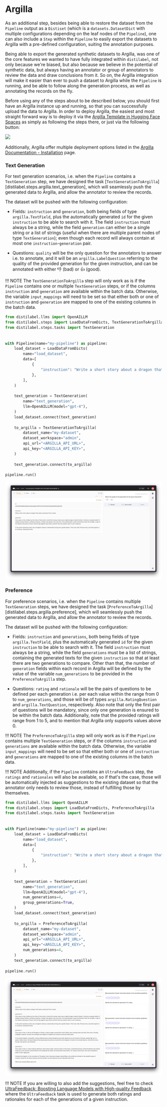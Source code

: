 # Argilla

As an additional step, besides being able to restore the dataset from the `Pipeline` output as a `Distiset` (which is a `datasets.DatasetDict` with multiple configurations depending on the leaf nodes of the `Pipeline`), one can also include a `Step` within the `Pipeline` to easily export the datasets to Argilla with a pre-defined configuration, suiting the annotation purposes.

Being able to export the generated synthetic datasets to Argilla, was one of the core features we wanted to have fully integrated within `distilabel`, not only because we're biased, but also because we believe in the potential of synthetic data, but always having an annotator or group of annotators to review the data and draw conclusions from it. So on, the Argilla integration will make it easier than ever to push a dataset to Argilla while the `Pipeline` is running, and be able to follow along the generation process, as well as annotating the records on the fly.

Before using any of the steps about to be described below, you should first have an Argilla instance up and running, so that you can successfully upload the data to Argilla. In order to deploy Argilla, the easiest and most straight forward way is to deploy it via the [Argilla Template in Hugging Face Spaces](https://docs.argilla.io/en/latest/getting_started/installation/deployments/huggingface-spaces.html) as simply as following the steps there, or just via the following button:

<a  href="https://huggingface.co/new-space?template=argilla/argilla-template-space">
    <img src="https://huggingface.co/datasets/huggingface/badges/raw/main/deploy-to-spaces-lg.svg" />
</a>

Additionally, Argilla offer multiple deployment options listed in the [Argilla Documentation - Installation](https://docs.argilla.io/en/latest/getting_started/installation/deployments/deployments.html) page.

### Text Generation

For text generation scenarios, i.e. when the `Pipeline` contains a `TextGeneration` step, we have designed the task [`TextGenerationToArgilla`][distilabel.steps.argilla.text_generation], which will seamlessly push the generated data to Argilla, and allow the annotator to review the records.

The dataset will be pushed with the following configuration:

* Fields: `instruction` and `generation`, both being fields of type `argilla.TextField`, plus the automatically generated `id` for the given `instruction` to be able to search with it. The field `instruction` must always be a string, while the field `generation` can either be a single string or a list of strings (useful when there are multiple parent nodes of type `TextGeneration`); even though each record will always contain at most one `instruction`-`generation` pair.

* Questions: `quality` will be the only question for the annotators to answer i.e. to annotate, and it will be an `argilla.LabelQuestion` referring to the quality of the provided generation for the given instruction, and can be annotated with either 👎 (bad) or 👍 (good).

!!! NOTE
    The `TextGenerationToArgilla` step will only work as is if the `Pipeline` contains one or multiple `TextGeneration` steps, or if the columns `instruction` and `generation` are available within the batch data. Otherwise, the variable `input_mappings` will need to be set so that either both or one of `instruction` and `generation` are mapped to one of the existing columns in the batch data.

```python
from distilabel.llms import OpenAILLM
from distilabel.steps import LoadDataFromDicts, TextGenerationToArgilla
from distilabel.steps.tasks import TextGeneration


with Pipeline(name="my-pipeline") as pipeline:
    load_dataset = LoadDataFromDicts(
        name="load_dataset",
        data=[
            {
                "instruction": "Write a short story about a dragon that saves a princess from a tower.",
            },
        ],
    )

    text_generation = TextGeneration(
        name="text_generation",
        llm=OpenAILLM(model="gpt-4"),
    )
    load_dataset.connect(text_generation)

    to_argilla = TextGenerationToArgilla(
        dataset_name="my-dataset",
        dataset_workspace="admin",
        api_url="<ARGILLA_API_URL>",
        api_key="<ARGILLA_API_KEY>",
    )

    text_generation.connect(to_argilla)

pipeline.run()
```

![Text Generation to Argilla](../../../assets/images/sections/learn/steps/argilla/text_generation.png)

### Preference

For preference scenarios, i.e. when the `Pipeline` contains multiple `TextGeneration` steps, we have designed the task [`PreferenceToArgilla`][distilabel.steps.argilla.preference], which will seamlessly push the generated data to Argilla, and allow the annotator to review the records.

The dataset will be pushed with the following configuration:

* Fields: `instruction` and `generations`, both being fields of type `argilla.TextField`, plus the automatically generated `id` for the given `instruction` to be able to search with it. The field `instruction` must always be a string, while the field `generations` must be a list of strings, containing the generated texts for the given `instruction` so that at least there are two generations to compare. Other than that, the number of `generation` fields within each record in Argilla will be defined by the value of the variable `num_generations` to be provided in the `PreferenceToArgilla` step.

* Questions: `rating` and `rationale` will be the pairs of questions to be defined per each generation i.e. per each value within the range from 0 to `num_generations`, and those will be of types `argilla.RatingQuestion` and `argilla.TextQuestion`, respectively. Also note that only the first pair of questions will be mandatory, since only one generation is ensured to be within the batch data. Additionally, note that the provided ratings will range from 1 to 5, and to mention that Argilla only supports values above 0.

!!! NOTE
    The `PreferenceToArgilla` step will only work as is if the `Pipeline` contains multiple `TextGeneration` steps, or if the columns `instruction` and `generations` are available within the batch data. Otherwise, the variable `input_mappings` will need to be set so that either both or one of `instruction` and `generations` are mapped to one of the existing columns in the batch data.

!!! NOTE
    Additionally, if the `Pipeline` contains an `UltraFeedback` step, the `ratings` and `rationales` will also be available, so if that's the case, those will be automatically injected as suggestions to the existing dataset so that the annotator only needs to review those, instead of fulfilling those by themselves.

```python
from distilabel.llms import OpenAILLM
from distilabel.steps import LoadDataFromDicts, PreferenceToArgilla
from distilabel.steps.tasks import TextGeneration


with Pipeline(name="my-pipeline") as pipeline:
    load_dataset = LoadDataFromDicts(
        name="load_dataset",
        data=[
            {
                "instruction": "Write a short story about a dragon that saves a princess from a tower.",
            },
        ],
    )

    text_generation = TextGeneration(
        name="text_generation",
        llm=OpenAILLM(model="gpt-4"),
        num_generations=4,
        group_generations=True,
    )
    load_dataset.connect(text_generation)

    to_argilla = PreferenceToArgilla(
        dataset_name="my-dataset",
        dataset_workspace="admin",
        api_url="<ARGILLA_API_URL>",
        api_key="<ARGILLA_API_KEY>",
        num_generations=4,
    )
    text_generation.connect(to_argilla)

pipeline.run()
```

![Preference to Argilla](../../../assets/images/sections/learn/steps/argilla/preference.png)

!!! NOTE
    If you are willing to also add the suggestions, feel free to check [UltraFeedback: Boosting Language Models with High-quality Feedback](../../papers/ultrafeedback.md) where the `UltraFeedback` task is used to generate both ratings and rationales for each of the generations of a given instruction.

